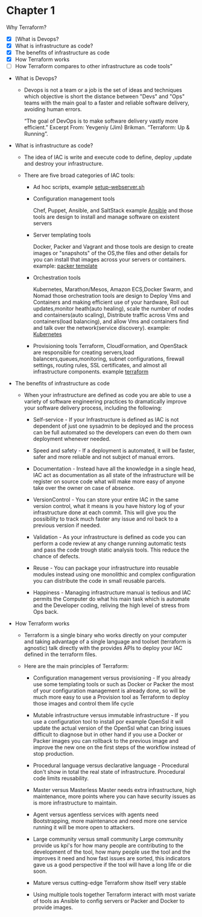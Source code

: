 # Chapter 1

Why Terraform?

- [x] [What is Devops?
- [X] What is infrastructure as code?
- [x] The benefits of infrastructure as code
- [x] How Terraform works
- [ ] How Terraform compares to other infrastructure as code tools”

- What is Devops?
  - Devops is not a team or a job is the set of ideas and techniques which objective is short the distance between "Devs" and "Ops" teams with the main goal to a faster and reliable software delivery, avoiding human errors.
  
    “The goal of DevOps is to make software delivery vastly more efficient.”
    Excerpt From: Yevgeniy (Jim) Brikman. “Terraform: Up & Running”.

- What is infrastructure as code?
  - The idea of IAC is write and execute code to define, deploy ,update and destroy your infrastructure.
  - There are five broad categories of IAC tools:
  
    - Ad hoc scripts, example [setup-webserver.sh](https://github.com/orlando-pereira/terraform-up-and-running/blob/master/why_terraform/code/adhoc/setup-webserver.sh)
    - Configuration management tools
  
        Chef, Puppet, Ansible, and SaltStack example [Ansible](https://github.com/orlando-pereira/terraform-up-and-running/blob/master/why_terraform/code/ansible) and those tools are design to install and manage software on existent servers

    - Server templating tools

        Docker, Packer and Vagrant and those tools are design to create images or "snapshots" of the OS,the files and other details for you can install that images across your servers or containers.
        example: [packer template](https://github.com/orlando-pereira/terraform-up-and-running/tree/master/why_terraform/code/packer)

    - Orchestration tools

      Kubernetes, Marathon/Mesos, Amazon ECS,Docker Swarm, and Nomad those orchestration tools are design to Deploy Vms and Containers and making efficient use of your hardware, Roll out updates,monitor heath(auto healing), scale the number of nodes and containers(auto scaling), Distribute traffic across Vms and containers(load balancing), and allow Vms and containers find and talk over the network(service discovery). example: [Kubernetes](https://github.com/orlando-pereira/terraform-up-and-running/tree/master/why_terraform/code/kubernetes)

    - Provisioning tools
      Terraform, CloudFormation, and OpenStack are responsible for creating servers,load balancers,queues,monitoring, subnet configurations, firewall settings, routing rules, SSL certificates, and almost all infrastructure components. example [terraform]((https://github.com/orlando-pereira/terraform-up-and-running/tree/master/why_terraform/code/terraform))

- The benefits of infrastructure as code
  - When your infrastructure are defined as code you are able to use a variety of software engineering practices to dramatically improve your software delivery process, including the following:

    - Self-service -
      If your Infrastructure is defined as IAC is not dependent of just one sysadmin to be deployed and the process can be full automated so the developers can even do them own deployment whenever needed.

    - Speed and safety -
      If a deployment is automated, it will be faster, safer and more reliable and not subject of manual errors.

    - Documentation -
      Instead have all the knowledge in a single head, IAC act as documentation as all state of the infrastructure will be register on source code what will make more easy of anyone take over the owner on case of absence.

    - VersionControl -
      You can store your entire IAC in the same version control, what it means is you have history log of your infrastructure done at each commit. This will give you the possibility to track much faster any issue and rol back to a previous version if needed.

    - Validation -
      As your infrastructure is defined as code you can perform a code review at any change running automatic tests and pass the code trough static analysis tools. This reduce the chance of defects.

    - Reuse -
      You can package your infrastructure into reusable modules instead using one monolithic and complex configuration you can distribute the code in small reusable parcels.

    - Happiness -
      Managing infrastructure manual is tedious and IAC permits the Computer do what his main task which is automate and the Developer coding, reliving the high level of stress from Ops back.

- How Terraform works
  - Terraform is a single binary who works directly on your computer and taking advantage of a single language and toolset (terraform is agnostic) talk directly with the provides APIs to deploy your IAC defined in the terraform files.

  - Here are the main principles of Terraform:

    - Configuration management versus provisioning -
        If you already use some templating tools or such as Docker or Packer the most of your configuration management is already done, so will be much more easy to use a Provision tool as Terraform to deploy those images and control them life cycle

    - Mutable infrastructure versus immutable infrastructure -
        If you use a configuration tool to install por example OpenSsl it will update the actual version of the OpenSsl what can bring issues difficult to diagnose but in other hand if you use a Docker or Packer images you can rollback to the previous image and improve the new one on the first steps of the workflow instead of stop production.
  
    - Procedural language versus declarative language -
        Procedural don't show in total the real state of infrastructure.
        Procedural code limits reusability.

    - Master versus Masterless
        Master needs extra infrastructure, high maintenance, more points where you can have security issues as is more infrastructure to maintain.

    - Agent versus agentless
        services with agents need Bootstrapping, more maintenance and need more one service running it will be more open to attackers.

    - Large community versus small community
        Large community provide us kpi's for how many people are contributing to the development of the tool, how many people use the tool and the improves it need and how fast issues are sorted, this indicators gave us a good perspective if the tool will have a long life or die soon.

    - Mature versus cutting-edge
        Terraform show itself very stable

    - Using multiple tools together
      Terraform interact with most variate of tools as Ansible to config servers or Packer and Docker to provide images.

    
